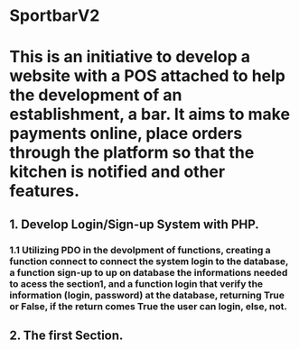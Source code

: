 # SportbarV2
# This is an initiative to develop a website with a POS attached to help the development of an establishment, a bar. It aims to make payments online, place orders through the platform so that the kitchen is notified and other features.
## 1. Develop Login/Sign-up System with PHP.
### 1.1 Utilizing PDO in the devolpment of functions, creating a function connect to connect the system login to the database, a function sign-up to up on database the informations needed to acess the section1, and a function login that verify the information (login, password) at the database, returning True or False, if the return comes True the user can login, else, not.
## 2. The first Section.


